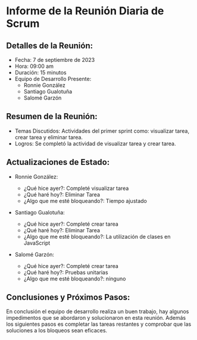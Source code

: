 # Informe de la Reunión Diaria de Scrum

## Detalles de la Reunión:

- Fecha: 7 de septiembre de 2023
- Hora: 09:00 am
- Duración: 15 minutos
- Equipo de Desarrollo Presente:
  - Ronnie González
  - Santiago Gualotuña
  - Salomé Garzón

## Resumen de la Reunión:

- Temas Discutidos: Actividades del primer sprint como: visualizar tarea, crear tarea y eliminar tarea.
- Logros: Se completó la actividad de visualizar tarea y crear tarea.

## Actualizaciones de Estado:

- Ronnie González:

  - ¿Qué hice ayer?: Completé visualizar tarea
  - ¿Qué haré hoy?: Eliminar Tarea
  - ¿Algo que me esté bloqueando?: Tiempo ajustado

- Santiago Gualotuña:

  - ¿Qué hice ayer?: Completé crear tarea
  - ¿Qué haré hoy?: Eliminar Tarea
  - ¿Algo que me esté bloqueando?: La utilización de clases en JavaScript

- Salomé Garzón:

  - ¿Qué hice ayer?: Completé crear tarea
  - ¿Qué haré hoy?: Pruebas unitarias
  - ¿Algo que me esté bloqueando?: ninguno

## Conclusiones y Próximos Pasos:

En conclusión el equipo de desarrollo realiza un buen trabajo, hay algunos impedimentos que se abordaron y solucionaron en esta reunión. Además los siguientes pasos es completar las tareas restantes y comprobar que las soluciones a los bloqueos sean eficaces.
